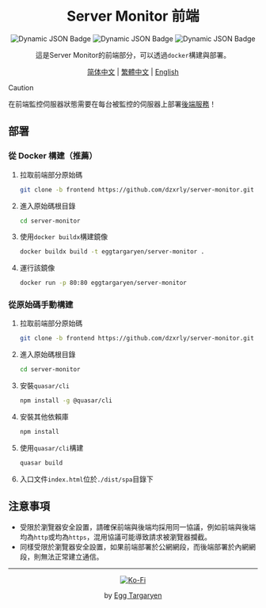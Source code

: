 <div align="center">

# Server Monitor 前端

</div>

<div align="center">

![Dynamic JSON Badge](https://img.shields.io/badge/dynamic/json?url=https%3A%2F%2Fraw.githubusercontent.com%2Fdzxrly%2Fserver-monitor%2Ffrontend%2Fpackage.json&query=%24.version&prefix=V&style=flat-square&label=Version) ![Dynamic JSON Badge](https://img.shields.io/badge/dynamic/json?url=https%3A%2F%2Fraw.githubusercontent.com%2Fdzxrly%2Fserver-monitor%2Ffrontend%2Fpackage.json&query=%24.dependencies.vue&style=flat-square&logo=vuedotjs&label=Vue&color=41a172) ![Dynamic JSON Badge](https://img.shields.io/badge/dynamic/json?url=https%3A%2F%2Fraw.githubusercontent.com%2Fdzxrly%2Fserver-monitor%2Ffrontend%2Fpackage.json&query=%24.dependencies.quasar&style=flat-square&logo=quasar&label=Quasar&color=2fb6fd)

</div>

<div align="center">

這是Server Monitor的前端部分，可以透過`docker`構建與部署。

</div>

<div align="center">

[简体中文](../../docs/zh-CN/README.md) | [繁體中文](../../docs/zh-TW/README.md) | [English](../../README.md)

</div>

> [!CAUTION]
>
> 在前端監控伺服器狀態需要在每台被監控的伺服器上部署[後端服務](https://github.com/dzxrly/server-monitor/blob/backend/docs/zh-TW/README.md)！

## 部署

### 從 Docker 構建（推薦）

1. 拉取前端部分原始碼

   ```bash
   git clone -b frontend https://github.com/dzxrly/server-monitor.git
   ```

2. 進入原始碼根目錄

   ```bash
   cd server-monitor
   ```

3. 使用`docker buildx`構建鏡像

   ```bash
   docker buildx build -t eggtargaryen/server-monitor .
   ```

4. 運行該鏡像

   ```bash
   docker run -p 80:80 eggtargaryen/server-monitor
   ```

### 從原始碼手動構建

1. 拉取前端部分原始碼

   ```bash
   git clone -b frontend https://github.com/dzxrly/server-monitor.git
   ```

2. 進入原始碼根目錄

   ```bash
   cd server-monitor
   ```

3. 安裝`quasar/cli`

   ```bash
   npm install -g @quasar/cli
   ```

4. 安裝其他依賴庫

   ```bash
   npm install
   ```

5. 使用`quasar/cli`構建

   ```bash
   quasar build
   ```

6. 入口文件`index.html`位於`./dist/spa`目錄下

## 注意事項

- 受限於瀏覽器安全設置，請確保前端與後端均採用同一協議，例如前端與後端均為`http`或均為`https`，混用協議可能導致請求被瀏覽器攔截。
- 同樣受限於瀏覽器安全設置，如果前端部署於公網網段，而後端部署於內網網段，則無法正常建立通信。

---

<div align="center">

[![Ko-Fi](https://img.shields.io/badge/Ko--fi-F16061?style=for-the-badge&logo=ko-fi&logoColor=white)](https://ko-fi.com/eggtargaryen)

</div>

<div align="center">

by [Egg Targaryen](https://eggtargaryen.com)

</div>
